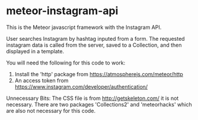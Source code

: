 # meteor-instagram-api
This is the Meteor javascript framework with the Instagram API.


User searches Instagram by hashtag inputed from a form. The requested instagram data is called from the server, saved to a Collection, and then displayed in a template. 

You will need the following for this code to work: 
1. Install the 'http' package from  https://atmospherejs.com/meteor/http
2. An access token from https://www.instagram.com/developer/authentication/

Unnecessary Bits: 
The CSS file is from http://getskeleton.com/ it is not necessary.
There are two packages 'Collections2' and 'meteorhacks' which are also not necessary for this code. 

